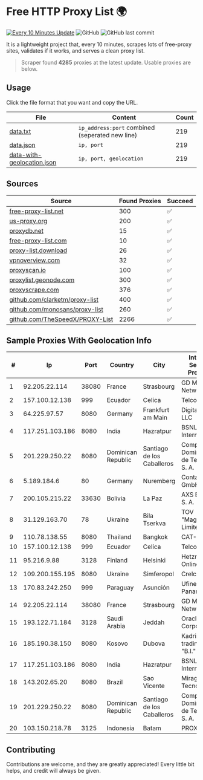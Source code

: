 
# Free HTTP Proxy List 🌍

[![Every 10 Minutes Update](https://github.com/mertguvencli/http-proxy-list/actions/workflows/main.yml/badge.svg?branch=main)](https://github.com/mertguvencli/http-proxy-list/actions/workflows/main.yml)
![GitHub](https://img.shields.io/github/license/mertguvencli/http-proxy-list)
![GitHub last commit](https://img.shields.io/github/last-commit/mertguvencli/http-proxy-list)

It is a lightweight project that, every 10 minutes, scrapes lots of free-proxy sites, validates if it works, and serves a clean proxy list.


> Scraper found **4285** proxies at the latest update. Usable proxies are below.

## Usage

Click the file format that you want and copy the URL.


|File|Content|Count|
|----|-------|-----|
|[data.txt](https://raw.githubusercontent.com/mertguvencli/http-proxy-list/main/proxy-list/data.txt)|`ip_address:port` combined (seperated new line)|219|
|[data.json](https://raw.githubusercontent.com/mertguvencli/http-proxy-list/main/proxy-list/data.json)|`ip, port`|219|
|[data-with-geolocation.json](https://raw.githubusercontent.com/mertguvencli/http-proxy-list/main/proxy-list/data-with-geolocation.json)|`ip, port, geolocation`|219|

## Sources

|Source|Found Proxies|Succeed|
|------|-------------|-------|
|[free-proxy-list.net](https://free-proxy-list.net)|300|✅|
|[us-proxy.org](https://www.us-proxy.org)|200|✅|
|[proxydb.net](http://proxydb.net)|15|✅|
|[free-proxy-list.com](https://free-proxy-list.com/?page=&port=&type%5B%5D=http&type%5B%5D=https&up_time=0&search=Search)|10|✅|
|[proxy-list.download](https://www.proxy-list.download/HTTP)|26|✅|
|[vpnoverview.com](https://vpnoverview.com/privacy/anonymous-browsing/free-proxy-servers)|32|✅|
|[proxyscan.io](https://www.proxyscan.io)|100|✅|
|[proxylist.geonode.com](https://proxylist.geonode.com/api/proxy-list?limit=300&page=1&sort_by=lastChecked&sort_type=desc&protocols=http,https)|300|✅|
|[proxyscrape.com](https://api.proxyscrape.com/v2/?request=displayproxies&protocol=http&timeout=10000&country=all&ssl=all&anonymity=all)|376|✅|
|[github.com/clarketm/proxy-list](https://raw.githubusercontent.com/clarketm/proxy-list/master/proxy-list-raw.txt)|400|✅|
|[github.com/monosans/proxy-list](https://raw.githubusercontent.com/monosans/proxy-list/main/proxies/http.txt)|260|✅|
|[github.com/TheSpeedX/PROXY-List](https://raw.githubusercontent.com/TheSpeedX/PROXY-List/master/http.txt)|2266|✅|


## Sample Proxies With Geolocation Info

|#|Ip|Port|Country|City|Internet Service Provider|
|-|--|----|-------|----|-------------------------|
|1|92.205.22.114|38080|France|Strasbourg|GD MASS Network|
|2|157.100.12.138|999|Ecuador|Celica|Telconet S.A|
|3|64.225.97.57|8080|Germany|Frankfurt am Main|DigitalOcean, LLC|
|4|117.251.103.186|8080|India|Hazratpur|BSNL Internet|
|5|201.229.250.22|8080|Dominican Republic|Santiago de los Caballeros|Compañía Dominicana de Teléfonos S. A.|
|6|5.189.184.6|80|Germany|Nuremberg|Contabo GmbH|
|7|200.105.215.22|33630|Bolivia|La Paz|AXS Bolivia S. A.|
|8|31.129.163.70|78|Ukraine|Bila Tserkva|TOV "Magnus Limited"|
|9|110.78.138.55|8080|Thailand|Bangkok|CAT-BB|
|10|157.100.12.138|999|Ecuador|Celica|Telconet S.A|
|11|95.216.9.88|3128|Finland|Helsinki|Hetzner Online GmbH|
|12|109.200.155.195|8080|Ukraine|Simferopol|Crelcom LLC|
|13|170.83.242.250|999|Paraguay|Asunción|Ufinet Panama S.A.|
|14|92.205.22.114|38080|France|Strasbourg|GD MASS Network|
|15|193.122.71.184|3128|Saudi Arabia|Jeddah|Oracle Corporation|
|16|185.190.38.150|8080|Kosovo|Dubova|Kadri Haxhiaj trading as "B.I."|
|17|117.251.103.186|8080|India|Hazratpur|BSNL Internet|
|18|143.202.65.20|8080|Brazil|Sao Vicente|Mirage Tecnologia|
|19|201.229.250.22|8080|Dominican Republic|Santiago de los Caballeros|Compañía Dominicana de Teléfonos S. A.|
|20|103.150.218.78|3125|Indonesia|Batam|PROXINET|



## Contributing

Contributions are welcome, and they are greatly appreciated! Every
little bit helps, and credit will always be given.

